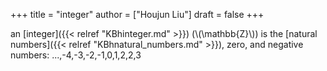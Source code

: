 +++
title = "integer"
author = ["Houjun Liu"]
draft = false
+++

an [integer]({{< relref "KBhinteger.md" >}}) (\\(\mathbb{Z}\\)) is the [natural numbers]({{< relref "KBhnatural_numbers.md" >}}), zero, and negative numbers: ...,-4,-3,-2,-1,0,1,2,2,3